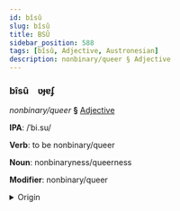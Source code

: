 ```yaml
---
id: bîsû
slug: bîsû
title: BSÛ
sidebar_position: 588
tags: [bîsû, Adjective, Austronesian]
description: nonbinary/queer § Adjective
---
```


### bîsû&emsp;<span kind="abugida">ʋɟɐʄ</span>

*nonbinary/queer* **§** [Adjective](../../tags/Adjective)

**IPA**: /ˈbi.su/

**Verb**: to be nonbinary/queer

**Noun**: nonbinaryness/queerness

**Modifier**: nonbinary/queer

<details>
    <summary>Origin</summary>
    Buginese ᨅᨗᨔᨘ bissu [bisːu]<br/>
    <em>Austronesian Language Family</em>
</details>